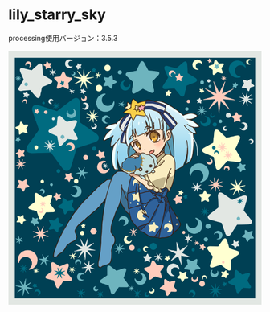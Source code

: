 # lily_starry_sky
processing使用バージョン：3.5.3<br>
<br>
<img src = "https://github.com/yuyurigi/lily_starry_sky/raw/master/190405_190108_12000.png">
